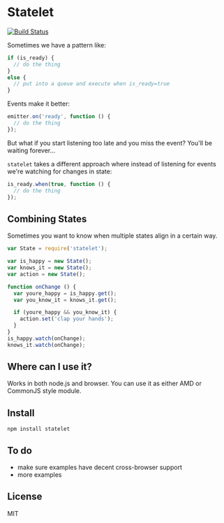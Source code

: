 # Statelet

[![Build Status](https://secure.travis-ci.org/joshwnj/statelet.png)](http://travis-ci.org/joshwnj/statelet)

Sometimes we have a pattern like:

```js
if (is_ready) {
  // do the thing
}
else {
  // put into a queue and execute when is_ready=true
}
```

Events make it better:

```js
emitter.on('ready', function () {
  // do the thing
});
```

But what if you start listening too late and you miss the event?  You'll be waiting forever...

`statelet` takes a different approach where instead of listening for events we're watching for changes in state:

```js
is_ready.when(true, function () {
  // do the thing
});
```

## Combining States

Sometimes you want to know when multiple states align in a certain way.

```js
var State = require('statelet');

var is_happy = new State();
var knows_it = new State();
var action = new State();

function onChange () {
  var youre_happy = is_happy.get();
  var you_know_it = knows_it.get();

  if (youre_happy && you_know_it) {
    action.set('clap your hands');
  }
}
is_happy.watch(onChange);
knows_it.watch(onChange);
```

## Where can I use it?

Works in both node.js and browser.
You can use it as either AMD or CommonJS style module.

## Install

```
npm install statelet
```

## To do

 * make sure examples have decent cross-browser support
 * more examples

## License

MIT
